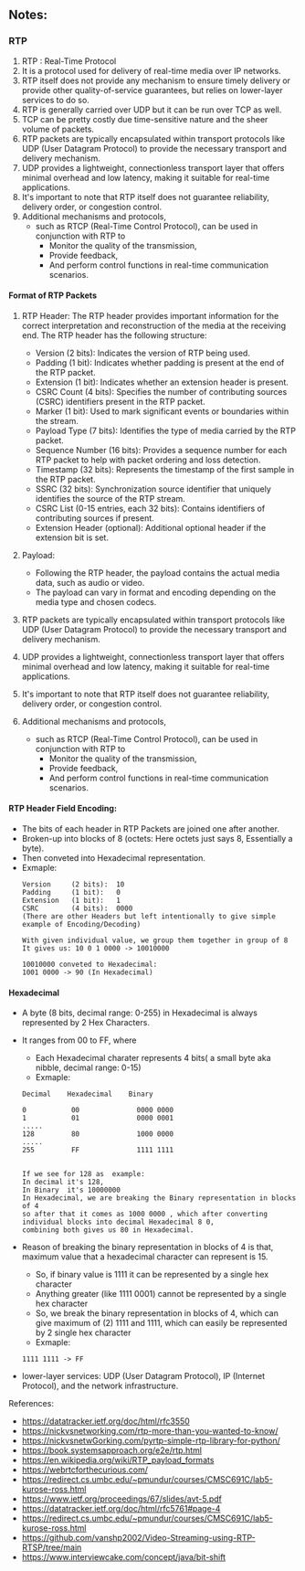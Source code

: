 ## Notes:

### RTP
1. RTP : Real-Time Protocol
2. It is a protocol used for delivery of real-time media over IP networks.
3. RTP itself does not provide any mechanism to ensure timely 
    delivery or provide other quality-of-service guarantees, but relies
    on lower-layer services to do so.
4. RTP is generally carried over UDP but it can be run over TCP as well. 
5. TCP can be pretty costly due time-sensitive nature and the sheer volume of packets.
6. RTP packets are typically encapsulated within transport protocols like UDP (User Datagram Protocol) to provide the necessary transport and delivery mechanism. 
7. UDP provides a lightweight, connectionless transport layer that offers minimal overhead and low latency, making it suitable for real-time applications.
8. It's important to note that RTP itself does not guarantee reliability, delivery order, or congestion control. 
9. Additional mechanisms and protocols, 
    - such as RTCP (Real-Time Control Protocol), can be used in conjunction with RTP to 
        - Monitor the quality of the transmission, 
        - Provide feedback, 
        - And perform control functions in real-time communication scenarios.


#### Format of RTP Packets
1. RTP Header: The RTP header provides important information for the correct interpretation and reconstruction of the media at the receiving end. The RTP header has the following structure:
    - Version (2 bits): Indicates the version of RTP being used.
    - Padding (1 bit): Indicates whether padding is present at the end of the RTP packet.
    - Extension (1 bit): Indicates whether an extension header is present.
    - CSRC Count (4 bits): Specifies the number of contributing sources (CSRC) identifiers present in the RTP packet.
    - Marker (1 bit): Used to mark significant events or boundaries within the stream.
    - Payload Type (7 bits): Identifies the type of media carried by the RTP packet.
    - Sequence Number (16 bits): Provides a sequence number for each RTP packet to help with packet ordering and loss detection.
    - Timestamp (32 bits): Represents the timestamp of the first sample in the RTP packet.
    - SSRC (32 bits): Synchronization source identifier that uniquely identifies the source of the RTP stream.
    - CSRC List (0-15 entries, each 32 bits): Contains identifiers of contributing sources if present.
    - Extension Header (optional): Additional optional header if the extension bit is set.

2. Payload: 
    - Following the RTP header, the payload contains the actual media data, such as audio or video. 
    - The payload can vary in format and encoding depending on the media type and chosen codecs.

3. RTP packets are typically encapsulated within transport protocols like UDP (User Datagram Protocol) to provide the necessary transport and delivery mechanism. 
4. UDP provides a lightweight, connectionless transport layer that offers minimal overhead and low latency, making it suitable for real-time applications.
5. It's important to note that RTP itself does not guarantee reliability, delivery order, or congestion control. 
6. Additional mechanisms and protocols, 
    - such as RTCP (Real-Time Control Protocol), can be used in conjunction with RTP to 
        - Monitor the quality of the transmission, 
        - Provide feedback, 
        - And perform control functions in real-time communication scenarios.





#### RTP Header Field Encoding:
- The bits of each header in RTP Packets are joined one after another.
- Broken-up into blocks of 8 (octets: Here octets just says 8, Essentially a byte). 
- Then conveted into Hexadecimal representation.
- Exmaple:
    ```
    Version     (2 bits):  10
    Padding     (1 bit):   0
    Extension   (1 bit):   1
    CSRC        (4 bits):  0000
    (There are other Headers but left intentionally to give simple example of Encoding/Decoding)

    With given individual value, we group them together in group of 8
    It gives us: 10 0 1 0000 -> 10010000

   10010000 conveted to Hexadecimal:
    1001 0000 -> 90 (In Hexadecimal)
    ```

#### Hexadecimal
- A byte (8 bits, decimal range: 0-255) in Hexadecimal is always represented by 2 Hex Characters.

- It  ranges from 00 to FF, where
    - Each Hexadecimal charater represents 4 bits( a small byte aka nibble, decimal range: 0-15)
    - Exmaple:
    ```
    Decimal    Hexadecimal    Binary
    
    0           00              0000 0000
    1           01              0000 0001
    .....
    128         80              1000 0000
    .....
    255         FF              1111 1111


    If we see for 128 as  example:
    In decimal it's 128,
    In Binary  it's 10000000
    In Hexadecimal, we are breaking the Binary representation in blocks of 4
    so after that it comes as 1000 0000 , which after converting individual blocks into decimal Hexadecimal 8 0,
    combining both gives us 80 in Hexadecimal.
    ```
- Reason of breaking the binary representation in blocks of 4 is that, maximum value that a hexadecimal character can represent is 15. 
    - So, if binary value is 1111 it can be represented by a single hex character
    - Anything greater (like 1111 0001) cannot be represented by a single hex character
    - So, we break the binary representation in blocks of 4, which can give maximum of (2) 1111 and 1111, which can easily be represented by 2 single hex character
    - Exmaple:
    ```
    1111 1111 -> FF
    ```


- lower-layer services:  UDP (User Datagram Protocol), IP (Internet Protocol), and the network infrastructure.


References:
- https://datatracker.ietf.org/doc/html/rfc3550
- https://nickvsnetworking.com/rtp-more-than-you-wanted-to-know/
- https://nickvsnetwGorking.com/pyrtp-simple-rtp-library-for-python/
- https://book.systemsapproach.org/e2e/rtp.html
- https://en.wikipedia.org/wiki/RTP_payload_formats
- https://webrtcforthecurious.com/
- https://redirect.cs.umbc.edu/~pmundur/courses/CMSC691C/lab5-kurose-ross.html
- https://www.ietf.org/proceedings/67/slides/avt-5.pdf
- https://datatracker.ietf.org/doc/html/rfc5761#page-4
- https://redirect.cs.umbc.edu/~pmundur/courses/CMSC691C/lab5-kurose-ross.html
- https://github.com/vanshp2002/Video-Streaming-using-RTP-RTSP/tree/main
- https://www.interviewcake.com/concept/java/bit-shift
